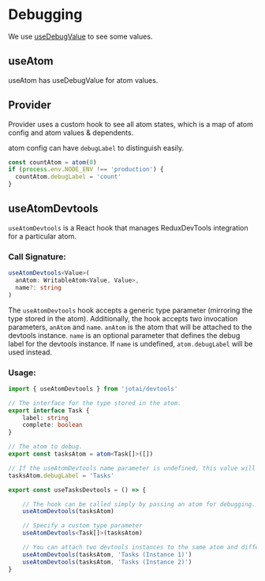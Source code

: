 # Debugging

We use [useDebugValue](https://reactjs.org/docs/hooks-reference.html#usedebugvalue) to see some values.

## useAtom

useAtom has useDebugValue for atom values.

## Provider

Provider uses a custom hook to see all atom states,
which is a map of atom config and atom values & dependents.

atom config can have `debugLabel` to distinguish easily.

```js
const countAtom = atom(0)
if (process.env.NODE_ENV !== 'production') {
  countAtom.debugLabel = 'count'
}
```

## useAtomDevtools

`useAtomDevtools` is a React hook that manages ReduxDevTools integration for a particular atom.


### Call Signature:

```typescript
useAtomDevtools<Value>(
  anAtom: WritableAtom<Value, Value>,
  name?: string
)
```

The `useAtomDevtools` hook accepts a generic type parameter (mirroring the type stored in the atom). Additionally, the hook accepts two invocation parameters, `anAtom` and `name`.
`anAtom` is the atom that will be attached to the devtools instance. `name` is an optional parameter that defines the debug label for the devtools instance. If `name` is undefined, `atom.debugLabel` will be used instead.

### Usage:

```typescript
import { useAtomDevtools } from 'jotai/devtools'

// The interface for the type stored in the atom.
export interface Task {
    label: string
    complete: boolean
}

// The atom to debug.
export const tasksAtom = atom<Task[]>([])

// If the useAtomDevtools name parameter is undefined, this value will be used instead.
tasksAtom.debugLabel = 'Tasks'

export const useTasksDevtools = () => {

    // The hook can be called simply by passing an atom for debugging.
    useAtomDevtools(tasksAtom)

    // Specify a custom type parameter
    useAtomDevtools<Task[]>(tasksAtom)

    // You can attach two devtools instances to the same atom and differentiate them with custom names.
    useAtomDevtools(tasksAtom, 'Tasks (Instance 1)')
    useAtomDevtools(tasksAtom, 'Tasks (Instance 2)')
}
```
